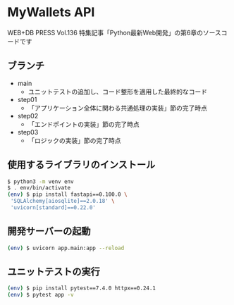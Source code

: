 # MyWallets API

WEB+DB PRESS Vol.136 特集記事「Python最新Web開発」の第6章のソースコードです

## ブランチ

- main
    - ユニットテストの追加し、コード整形を適用した最終的なコード
- step01
    - 「アプリケーション全体に関わる共通処理の実装」節の完了時点
- step02
    - 「エンドポイントの実装」節の完了時点
- step03
    - 「ロジックの実装」節の完了時点

## 使用するライブラリのインストール

```bash
$ python3 -m venv env
$ . env/bin/activate
(env) $ pip install fastapi==0.100.0 \
 'SQLAlchemy[aiosqlite]==2.0.18' \
 'uvicorn[standard]==0.22.0'
```

## 開発サーバーの起動

```bash
(env) $ uvicorn app.main:app --reload
```

## ユニットテストの実行

```bash
(env) $ pip install pytest==7.4.0 httpx==0.24.1
(env) $ pytest app -v
```

